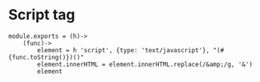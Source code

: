 # Script tag

	module.exports = (h)->
		(func)->
			element = h 'script', {type: 'text/javascript'}, "(#{func.toString()})()"
			element.innerHTML = element.innerHTML.replace(/&amp;/g, '&')
			element
